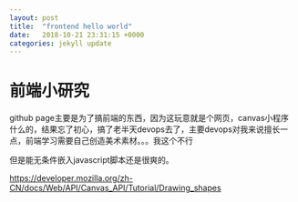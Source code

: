 ```yaml
---
layout: post
title:  "frontend hello world"
date:   2018-10-21 23:31:15 +0000
categories: jekyll update
---
```


# 前端小研究

github page主要是为了搞前端的东西，因为这玩意就是个网页，canvas小程序什么的，结果忘了初心，搞了老半天devops去了，主要devops对我来说擅长一点，前端学习需要自己创造美术素材。。。我这个不行

但是能无条件嵌入javascript脚本还是很爽的。

https://developer.mozilla.org/zh-CN/docs/Web/API/Canvas_API/Tutorial/Drawing_shapes

<canvas width="150" height="150"></canvas>
<script>
function draw() {
  var canvas = document.getElementsByTagName('canvas');
  if (canvas.getContext) {
    var ctx = canvas.getContext('2d');

    ctx.fillRect(25, 25, 100, 100);
    ctx.clearRect(45, 45, 60, 60);
    ctx.strokeRect(50, 50, 50, 50);
  }
}
draw();
</script>
